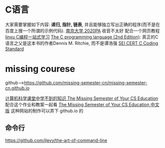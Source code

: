 # C语言
大家需要掌握如下内容: **递归, 指针, 链表**, 并且能够独立写出正确的程序(而不是在百度上搜一个所谓的示例代码).
[南京大学 2020PA](https://www.bilibili.com/video/BV1qa4y1j7xk?)
收音不太好 配合一个网页教程
[linxu C编程一站式学习](http://akaedu.github.io/book/)
[The C programming language (2nd Edition)](http://math.ecnu.edu.cn/~jypan/Teaching/ParaComp/books/The%20C%20Programming%20Language%202nd.pdf): 真正的C语言之父是这本书的作者Dennis M. Ritchie, 而不是谭浩强
[SEI CERT C Coding Standard](https://wiki.sei.cmu.edu/confluence/display/c/SEI+CERT+C+Coding+Standard)

# missing courese
github-->https://github.com/missing-semester-cn/missing-semester-cn.github.io

[计算机科学课堂中学不到的知识 The Missing Semester of Your CS Education](https://www.bilibili.com/video/BV1x7411H7wa)
配合这个作业和教案一起看
[The Missing Semester of Your CS Education 中文版](https://missing-semester-cn.github.io/)
这种网站的制作可以弄下 github.io 的

## 命令行
https://github.com/jlevy/the-art-of-command-line